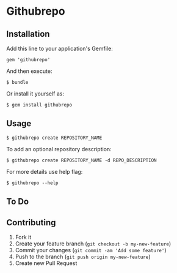 # Githubrepo

## Installation

Add this line to your application's Gemfile:

    gem 'githubrepo'

And then execute:

    $ bundle

Or install it yourself as:

    $ gem install githubrepo


## Usage

    $ githubrepo create REPOSITORY_NAME

To add an optional repository description:

    $ githubrepo create REPOSITORY_NAME -d REPO_DESCRIPTION

For more details use help flag:

    $ githubrepo --help


## To Do


## Contributing

1. Fork it
2. Create your feature branch (`git checkout -b my-new-feature`)
3. Commit your changes (`git commit -am 'Add some feature'`)
4. Push to the branch (`git push origin my-new-feature`)
5. Create new Pull Request
